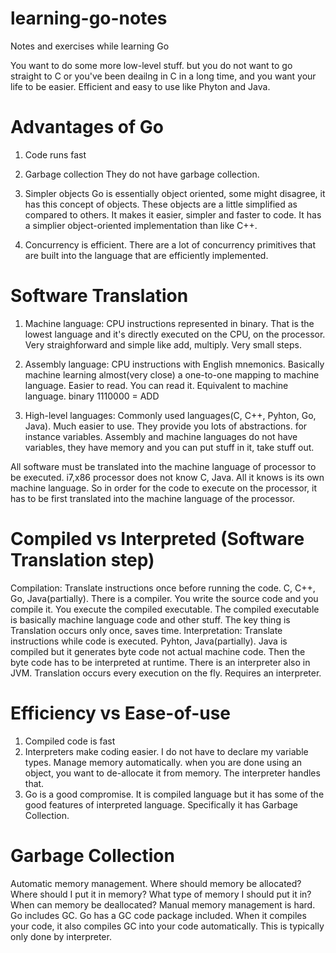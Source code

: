# learning-go-notes
Notes and exercises while learning Go

You want to do some more low-level stuff. but you do not want to go straight  to C or you've been deailng in C in a long time, and you want your life to be easier.
Efficient and easy to use like Phyton and Java.

# Advantages of Go
1. Code runs fast
2. Garbage collection
They do not have garbage collection.

3. Simpler objects
Go is essentially object oriented, some might disagree, it has this concept of objects. These objects are a little simplified as compared to others. It makes it easier, simpler and faster to code.
It has a simplier object-oriented implementation than like C++.

4. Concurrency is efficient.
There are a lot of concurrency primitives that are built into the language that are efficiently implemented.

# Software Translation
1. Machine language: CPU instructions represented in binary. That is the lowest language and it's directly executed on the CPU, on the processor. Very straighforward and simple like add, multiply. Very small steps.

2. Assembly language: CPU instructions with English mnemonics. Basically machine learning almost(very close) a one-to-one mapping to machine language. Easier to read. You can read it. Equivalent to machine language. binary 1110000 = ADD

3. High-level languages: Commonly used languages(C, C++, Pyhton, Go, Java). Much easier to use. They provide you lots of abstractions. for instance variables. Assembly and machine languages do not have variables, they have memory and you can put stuff in it, take stuff out.

All software must be translated into the machine language of processor to be executed. i7,x86 processor does not know C, Java. All it knows is its own machine language. So in order for the code to execute on the processor, it has to be first translated into the machine language of the processor.

# Compiled vs Interpreted (Software Translation step)
Compilation: Translate instructions once before running the code. C, C++, Go, Java(partially). There is a compiler. You write the source code and you compile it. You execute the compiled executable. The compiled executable is basically machine language code and other stuff. The key thing is Translation occurs only once, saves time.
Interpretation: Translate instructions while code is executed. Pyhton, Java(partially). Java is compiled but it generates byte code not actual machine code. Then the byte code has to be interpreted at runtime. There is an interpreter also in JVM. Translation occurs every execution on the fly. Requires an interpreter.

# Efficiency vs Ease-of-use
1. Compiled code is fast
2. Interpreters make coding easier. I do not have to declare my variable types. Manage memory automatically. when you are done using an object, you want to de-allocate it from memory. The interpreter handles that.
3. Go is a good compromise. It is compiled language but it has some of the good features of interpreted language. Specifically it has Garbage Collection.

# Garbage Collection
Automatic memory management. Where should memory be allocated? Where should I put it in memory? What type of memory I should put it in? When can memory be deallocated?
Manual memory management is hard.
Go includes GC. Go has a GC code package included. When it compiles your code, it also compiles GC into your code automatically. This is typically only done by interpreter.


